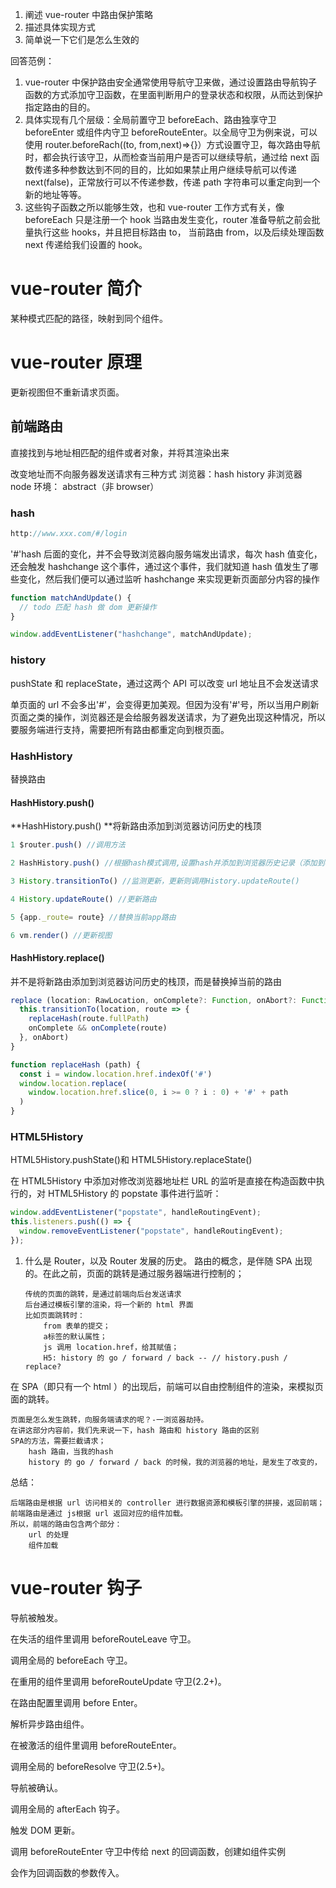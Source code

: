 1. 阐述 vue-router 中路由保护策略
2. 描述具体实现方式
3. 简单说一下它们是怎么生效的

回答范例：

1.  vue-router 中保护路由安全通常使用导航守卫来做，通过设置路由导航钩子函数的方式添加守卫函数，在里面判断用户的登录状态和权限，从而达到保护指定路由的目的。
2.  具体实现有几个层级：全局前置守卫 beforeEach、路由独享守卫 beforeEnter 或组件内守卫 beforeRouteEnter。以全局守卫为例来说，可以使用 router.beforeRach((to, from,next)=>{}）方式设置守卫，每次路由导航时，都会执行该守卫，从而检查当前用户是否可以继续导航，通过给 next 函数传递多种参数达到不同的目的，比如如果禁止用户继续导航可以传递 next(false)，正常放行可以不传递参数，传递 path 字符串可以重定向到一个新的地址等等。
3.  这些钩子函数之所以能够生效，也和 vue-router 工作方式有关，像 beforeEach 只是注册一个 hook 当路由发生变化，router 准备导航之前会批量执行这些 hooks，并且把目标路由 to， 当前路由 from，以及后续处理函数 next 传递给我们设置的 hook。

# vue-router 简介

某种模式匹配的路径，映射到同个组件。

# vue-router 原理

更新视图但不重新请求页面。

## 前端路由

直接找到与地址相匹配的组件或者对象，并将其渲染出来

改变地址而不向服务器发送请求有三种方式
浏览器：hash history
非浏览器 node 环境： abstract（非 browser）

### hash

```javascript
http://www.xxx.com/#/login
```

'#'hash 后面的变化，并不会导致浏览器向服务端发出请求，每次 hash 值变化，还会触发 hashchange 这个事件，通过这个事件，我们就知道 hash 值发生了哪些变化，然后我们便可以通过监听 hashchange 来实现更新页面部分内容的操作

```javascript
function matchAndUpdate() {
  // todo 匹配 hash 做 dom 更新操作
}

window.addEventListener("hashchange", matchAndUpdate);
```

### history

pushState 和 replaceState，通过这两个 API 可以改变 url 地址且不会发送请求

单页面的 url 不会多出'#'，会变得更加美观。但因为没有'#'号，所以当用户刷新页面之类的操作，浏览器还是会给服务器发送请求，为了避免出现这种情况，所以要服务端进行支持，需要把所有路由都重定向到根页面。

### HashHistory

替换路由

#### HashHistory.push()

**HashHistory.push() **将新路由添加到浏览器访问历史的栈顶

```javascript
1 $router.push() //调用方法

2 HashHistory.push() //根据hash模式调用,设置hash并添加到浏览器历史记录（添加到栈顶）（window.location.hash= XXX）

3 History.transitionTo() //监测更新，更新则调用History.updateRoute()

4 History.updateRoute() //更新路由

5 {app._route= route} //替换当前app路由

6 vm.render() //更新视图

```

#### HashHistory.replace()

并不是将新路由添加到浏览器访问历史的栈顶，而是替换掉当前的路由

```javascript
replace (location: RawLocation, onComplete?: Function, onAbort?: Function) {
  this.transitionTo(location, route => {
    replaceHash(route.fullPath)
    onComplete && onComplete(route)
  }, onAbort)
}

function replaceHash (path) {
  const i = window.location.href.indexOf('#')
  window.location.replace(
    window.location.href.slice(0, i >= 0 ? i : 0) + '#' + path
  )
}
```

### HTML5History

HTML5History.pushState()和 HTML5History.replaceState()

在 HTML5History 中添加对修改浏览器地址栏 URL 的监听是直接在构造函数中执行的，对 HTML5History 的 popstate 事件进行监听：

```javascript
window.addEventListener("popstate", handleRoutingEvent);
this.listeners.push(() => {
  window.removeEventListener("popstate", handleRoutingEvent);
});
```

1.  什么是 Router，以及 Router 发展的历史。
    路由的概念，是伴随 SPA 出现的。在此之前，页面的跳转是通过服务器端进行控制的；

        传统的页面的跳转，是通过前端向后台发送请求
        后台通过模板引擎的渲染，将一个新的 html 界面
        比如页面跳转时：
        	from 表单的提交；
        	a标签的默认属性；
        	js 调用 location.href，给其赋值；
        	H5: history 的 go / forward / back -- // history.push / replace?

在 SPA（即只有一个 html ）的出现后，前端可以自由控制组件的渲染，来模拟页面的跳转。

    页面是怎么发生跳转，向服务端请求的呢？-一浏览器劫持。
    在讲这部分内容前，我们先来说一下，hash 路由和 history 路由的区别
    SPA的方法，需要拦截请求；
    	hash 路由，当我的hash
    	history 的 go / forward / back 的时候，我的浏览器的地址，是发生了改变的，

总结：

    后端路由是根据 url 访问相关的 controller 进行数据资源和模板引擎的拼接，返回前端；
    前端路由是通过 js根据 url 返回对应的组件加载。
    所以，前端的路由包含两个部分：
    	url 的处理
    	组件加载

# vue-router 钩子

导航被触发。

在失活的组件里调用 beforeRouteLeave 守卫。

调用全局的 beforeEach 守卫。

在重用的组件里调用 beforeRouteUpdate 守卫(2.2+)。

在路由配置里调用 before Enter。

解析异步路由组件。

在被激活的组件里调用 beforeRouteEnter。

调用全局的 beforeResolve 守卫(2.5+)。

导航被确认。

调用全局的 afterEach 钩子。

触发 DOM 更新。

调用 beforeRouteEnter 守卫中传给 next 的回调函数，创建如组件实例

会作为回调函数的参数传入。
